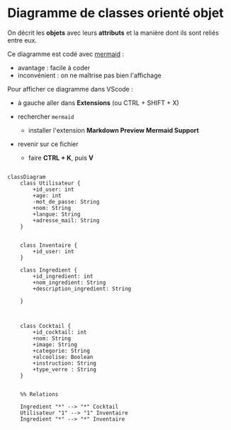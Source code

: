 # Diagramme de classes orienté objet

 
On décrit les **objets** avec leurs **attributs** et la manière dont ils sont reliés entre eux.  


Ce diagramme est codé avec [mermaid](https://mermaid.js.org/syntax/classDiagram.html) :

* avantage : facile à coder
* inconvénient : on ne maîtrise pas bien l'affichage

Pour afficher ce diagramme dans VScode :

* à gauche aller dans **Extensions** (ou CTRL + SHIFT + X)
* rechercher `mermaid`

  * installer l'extension **Markdown Preview Mermaid Support**
* revenir sur ce fichier

  * faire **CTRL + K**, puis **V**

```mermaid   
    
classDiagram
    class Utilisateur {
        +id_user: int
        +age: int
        -mot_de_passe: String
        +nom: String
        +langue: String
        +adresse_mail: String
    }


    class Inventaire {
        +id_user: int
    }

    class Ingredient {
        +id_ingredient: int
        +nom_ingredient: String
        +description_ingredient: String

    }



    class Cocktail {
        +id_cocktail: int
        +nom: String
        +image: String
        +categorie: String
        +alcoolise: Boolean
        +instruction: String
        +type_verre : String
    }


    %% Relations

    Ingredient "*" --> "*" Cocktail
    Utilisateur "1" --> "1" Inventaire
    Ingredient "*" --> "*" Inventaire


```



